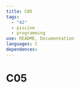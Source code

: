 ```yaml
---
title: C05
tags:
  - "42"
  - piscine
  - programming
use: README, Documentation
languages: C
dependences:
---
```


# C05